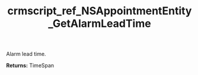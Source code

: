 ﻿---
title: crmscript_ref_NSAppointmentEntity_GetAlarmLeadTime
description: TimeSpan NSAppointmentEntity.GetAlarmLeadTime()
intellisense: NSAppointmentEntity.GetAlarmLeadTime
keywords: NSAppointmentEntity, GetAlarmLeadTime
so.topic: reference
---

Alarm lead time.

**Returns:** TimeSpan


